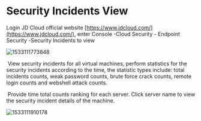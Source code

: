 # Security Incidents View

Login JD Cloud official website [https://www.jdcloud.com/](https://www.jdcloud.com/), enter Console -Cloud Security - Endpoint Security -Security Incidents to view

![1533111773848](C:\Users\ZHANGZ~1\AppData\Local\Temp\1533111773848.png)

​        View security incidents for all virtual machines, perform statistics for the security incidents according to the time, the statistic types include: total incidents counts, weak password counts, brute force crack counts, remote login counts and webshell attack counts.

​	Provide time total counts ranking for each server. Click server name to view the security incident details of the machine.

![1533111910178](C:\Users\ZHANGZ~1\AppData\Local\Temp\1533111910178.png)

